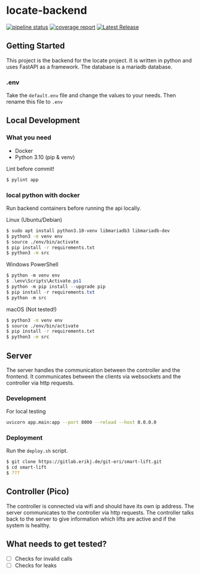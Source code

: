 # locate-backend
[![pipeline status](https://gitlab.erikj.de/locate/locate-backend/badges/dev/pipeline.svg)](https://gitlab.erikj.de/locate/locate-backend/-/commits/dev)
[![coverage report](https://gitlab.erikj.de/locate/locate-backend/badges/dev/coverage.svg)](https://gitlab.erikj.de/locate/locate-backend/-/commits/dev)
[![Latest Release](https://gitlab.erikj.de/locate/locate-backend/-/badges/release.svg)](https://gitlab.erikj.de/locate/locate-backend/-/releases)


## Getting Started

This project is the backend for the locate project. It is written in python and uses FastAPI as a framework. The database is a mariadb database.

### .env

Take the ```default.env``` file and change the values to your needs. Then rename this file to ```.env```

## Local Development

### What you need

- Docker
- Python 3.10 (pip & venv)

Lint before commit!
```bash
$ pylint app
```

### local python with docker

Run backend containers before running the api locally.

Linux (Ubuntu/Debian)
```bash
$ sudo apt install python3.10-venv libmariadb3 libmariadb-dev
$ python3 -m venv env
$ source ./env/bin/activate
$ pip install -r requirements.txt
$ python3 -m src
```

Windows PowerShell
```powershell
$ python -m venv env
$ .\env\Scripts\Activate.ps1
$ python -m pip install --upgrade pip
$ pip install -r requirements.txt
$ python -m src
```

macOS (Not tested!)
```bash
$ python3 -m venv env
$ source ./env/bin/activate
$ pip install -r requirements.txt
$ python3 -m src
```

## Server
The server handles the communication between the controller and the frontend. It communicates between the clients via websockets and the controller via http requests.

### Development

For local testing

```bash
uvicorn app.main:app --port 8000 --reload --host 0.0.0.0
```

### Deployment

Run the ```deploy.sh``` script.

```bash
$ git clone https://gitlab.erikj.de/git-eri/smart-lift.git
$ cd smart-lift
$ ???
```

## Controller (Pico)

The controller is connected via wifi and should have its own ip address. The server communicates to the controller via http requests. The controller talks back to the server to give information which lifts are active and if the system is healthy.



## What needs to get tested?
- [ ] Checks for invalid calls
- [ ] Checks for leaks
